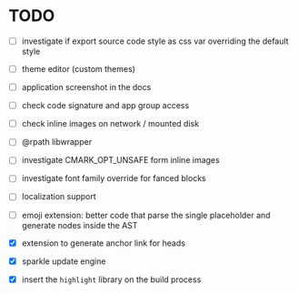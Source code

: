 #  TODO

- [ ] investigate if export source code style as css var overriding the default style
- [ ] theme editor (custom themes)
- [ ] application screenshot in the docs
- [ ] check code signature and app group access
- [ ] check inline images on network / mounted disk
- [ ] @rpath libwrapper
- [ ] investigate CMARK_OPT_UNSAFE form inline images
- [ ] investigate font family override for fanced blocks
- [ ] localization support
- [ ] emoji extension: better code that parse the single placeholder and generate nodes inside the AST

- [x] extension to generate anchor link for heads
- [x] sparkle update engine
- [x] insert the `highlight` library on the build process
